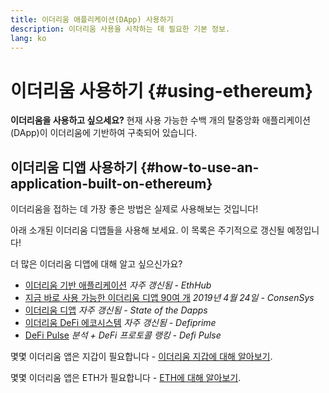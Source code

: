 ```yaml
---
title: 이더리움 애플리케이션(DApp) 사용하기
description: 이더리움 사용을 시작하는 데 필요한 기본 정보.
lang: ko
---
```


# 이더리움 사용하기 {#using-ethereum}

<div class="featured">

**이더리움을 사용하고 싶으세요?** 현재 사용 가능한 수백 개의 탈중앙화 애플리케이션(DApp)이 이더리움에 기반하여 구축되어 있습니다.

</div>

## 이더리움 디앱 사용하기 {#how-to-use-an-application-built-on-ethereum}

이더리움을 접하는 데 가장 좋은 방법은 실제로 사용해보는 것입니다!

아래 소개된 이더리움 디앱들을 사용해 보세요. 이 목록은 주기적으로 갱신될 예정입니다!

<RandomAppList />

더 많은 이더리움 디앱에 대해 알고 싶으신가요?

- [이더리움 기반 애플리케이션](https://docs.ethhub.io/built-on-ethereum/built-on-ethereum/) _자주 갱신됨 - EthHub_
- [지금 바로 사용 가능한 이더리움 디앱 90여 개](https://media.consensys.net/40-ethereum-apps-you-can-use-right-now-d643333769f7) _2019년 4월 24일 - ConsenSys_
- [이더리움 디앱](https://www.stateofthedapps.com/rankings/platform/ethereum) _자주 갱신됨 - State of the Dapps_
- [이더리움 DeFi 에코시스템](https://defiprime.com/ethereum) _자주 갱신됨 - Defiprime_
- [DeFi Pulse](https://defipulse.com/) _분석 + DeFi 프로토콜 랭킹 - Defi Pulse_

몇몇 이더리움 앱은 지갑이 필요합니다 - [이더리움 지갑에 대해 알아보기](/ko/wallets/).

몇몇 이더리움 앱은 ETH가 필요합니다 - [ETH에 대해 알아보기](/ko/eth/).
